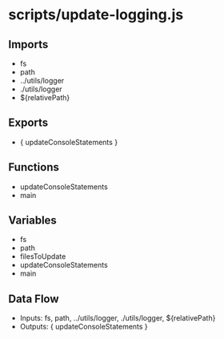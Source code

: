# scripts/update-logging.js

## Imports
- fs
- path
- ../utils/logger
- ./utils/logger
- ${relativePath}

## Exports
- { updateConsoleStatements }

## Functions
- updateConsoleStatements
- main

## Variables
- fs
- path
- filesToUpdate
- updateConsoleStatements
- main

## Data Flow
- Inputs: fs, path, ../utils/logger, ./utils/logger, ${relativePath}
- Outputs: { updateConsoleStatements }